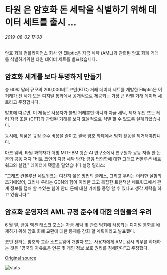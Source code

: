 # 타원 은 암호화 돈 세탁을 식별하기 위해 데이터 세트를 출시 ...

###### 2019-08-02 17:08

암호 화폐 컴플라이언스 회사 인 Elliptic은 자금 세탁 (AML)과 관련된 암호 화폐 거래를 식별하기위한 타원 데이터 세트를 발표했습니다.

## 암호화 세계를 보다 투명하게 만들기

총 60억 달러 규모의 200,000비트코인(BTC) 거래 데이터 세트를 개발한 Elliptic은 이 거래가 전 세계 모든 디지털 통화에서 공개적으로 제공되는 가장 큰 라벨 거래 데이터 세트라고 주장합니다.

발표에 따르면, 이 제품은 사용자가 불법 거래뿐만 아니라 자금 세탁, 제재 위반 또는 테러 자금 조달 (CFT)과 관련된 거래를 보다 효율적으로 식별 할 수 있도록 설계되었습니다.

동시에, 제품은 규정 준수 비용을 줄이고 결국 암호 화폐에서 범죄 활동을 제거해야합니다.

마크 웨버, 타원 과학자가 더빙 MIT-IBM 왓슨 AI 연구소에서 연구원과 공동 저술 한 논문의 공동 저자 "비트 코인의 자금 세탁 방지: 금융 법의학에 대한 그래프 컨볼루션 네트워크와 실험," 데이터에 댓글을 달았습니다 설정 릴리스:

"그래프 컨볼루션 네트워크는 여전히 젊은 방법의 클래스, 그리고 우리는 이러한 실험의 초기에있어, 그러나 우리는 GCN의 힘이 이러한 크고 복잡한 트랜잭션 네트워크에서 관계 정보를 캡처 할 수있는 힘이 안티 돈에 대한 가치를 증명 할 수 있다고 생각 세탁을 하고 있습니다."

## 암호화 운영자의 AML 규정 준수에 대한 의원들의 우려

6 월 말, 금융 액션 태스크 포스는 자금 세탁 및 관련 범죄에 사용되는 디지털 통화를 배제하기 위해 암호 화폐 교환에 대한 통제를 강화 할 계획이라고 발표했다.

코인 센터는 암호화 교환 소프트웨어 개발자 또는 사용자에게 AML 감시 의무를 확대하는 것은 "영국의 자유로운 언론 및 개인 정보 보호 권리를 침해한다"고 주장했다.

[Original source](https://cointelegraph.com/news/elliptic-launches-worlds-largest-data-set-to-identify-crypto-money-laundering)

![stats](https://c.statcounter.com/11760860/0/a89fa40b/1/ "stats")
